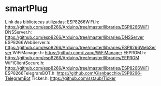 # smartPlug

Link das bibliotecas utilizadas:
ESP8266WiFi.h: https://github.com/esp8266/Arduino/tree/master/libraries/ESP8266WiFi
DNSServer.h: https://github.com/esp8266/Arduino/tree/master/libraries/DNSServer
ESP8266WebServer.h: https://github.com/esp8266/Arduino/tree/master/libraries/ESP8266WebServer
WiFiManager.h: https://github.com/tzapu/WiFiManager
EEPROM.h: https://github.com/esp8266/Arduino/tree/master/libraries/EEPROM
WiFiClientSecure.h: https://github.com/esp8266/Arduino/tree/master/libraries/ESP8266WiFi
ESP8266TelegramBOT.h: https://github.com/Gianbacchio/ESP8266-TelegramBot
Ticker.h: https://github.com/sstaub/Ticker
